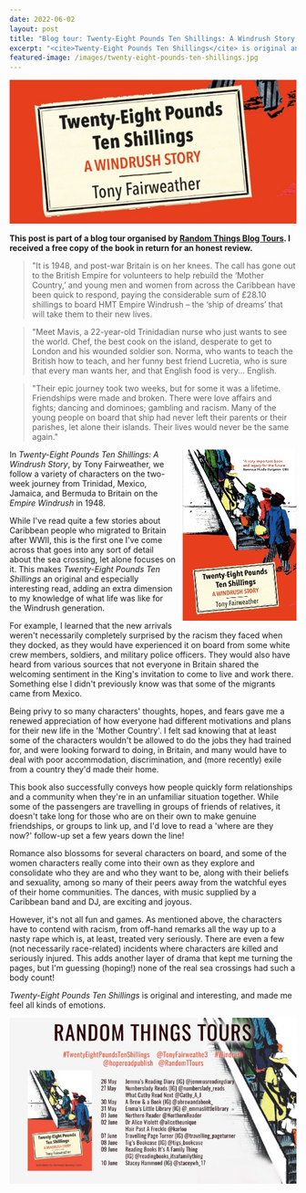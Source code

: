 ```yaml
---
date: 2022-06-02
layout: post
title: "Blog tour: Twenty-Eight Pounds Ten Shillings: A Windrush Story by Tony Fairweather"
excerpt: "<cite>Twenty-Eight Pounds Ten Shillings</cite> is original and interesting, and made me feel all kinds of emotions."
featured-image: /images/twenty-eight-pounds-ten-shillings.jpg
---
```


![Twenty-Eight Pounds Ten Shillings](/images/twenty-eight-pounds-ten-shillings.jpg)

**This post is part of a blog tour organised by [Random Things Blog Tours](http://randomthingsthroughmyletterbox.blogspot.com/p/services-to-publishers-authors-blog.html). I received a free copy of the book in return for an honest review.**

> "It is 1948, and post-war Britain is on her knees. The call has gone out to the British Empire for volunteers to help rebuild the ‘Mother Country,’ and young men and women from across the Caribbean have been quick to respond, paying the considerable sum of £28.10 shillings to board HMT Empire Windrush – the ‘ship of dreams’ that will take them to their new lives.

> "Meet Mavis, a 22-year-old Trinidadian nurse who just wants to see the world. Chef, the best cook on the island, desperate to get to London and his wounded soldier son. Norma, who wants to teach the British how to teach, and her funny best friend Lucretia, who is sure that every man wants her, and that English food is very... English.

> "Their epic journey took two weeks, but for some it was a lifetime. Friendships were made and broken. There were love affairs and fights; dancing and dominoes;  gambling and racism. Many of the young people on board that ship had never left their parents or their parishes, let alone their islands. Their lives would never be the same again."

<img src="/images/twenty-eight-pounds-ten-shillings-200.jpg" alt="Twenty-Eight Pounds Ten Shillings" style="float: right; margin-bottom: 10px; margin-left: 10px;">

In <cite>Twenty-Eight Pounds Ten Shillings: A Windrush Story</cite>, by Tony Fairweather, we follow a variety of characters on the two-week journey from Trinidad, Mexico, Jamaica, and Bermuda to Britain on the *Empire Windrush* in 1948.

While I've read quite a few stories about Caribbean people who migrated to Britain after WWII, this is the first one I've come across that goes into any sort of detail about the sea crossing, let alone focuses on it. This makes <cite>Twenty-Eight Pounds Ten Shillings</cite> an original and especially interesting read, adding an extra dimension to my knowledge of what life was like for the Windrush generation.

For example, I learned that the new arrivals weren't necessarily completely surprised by the racism they faced when they docked, as they would have experienced it on board from some white crew members, soldiers, and military police officers. They would also have heard from various sources that not everyone in Britain shared the welcoming sentiment in the King's invitation to come to live and work there. Something else I didn't previously know was that some of the migrants came from Mexico.

Being privy to so many characters' thoughts, hopes, and fears gave me a renewed appreciation of how everyone had different motivations and plans for their new life in the 'Mother Country'. I felt sad knowing that at least some of the characters wouldn't be allowed to do the jobs they had trained for, and were looking forward to doing, in Britain, and many would have to deal with poor accommodation, discrimination, and (more recently) exile from a country they'd made their home.

This book also successfully conveys how people quickly form relationships and a community when they're in an unfamiliar situation together. While some of the passengers are travelling in groups of friends of relatives, it doesn't take long for those who are on their own to make genuine friendships, or groups to link up, and I'd love to read a 'where are they now?' follow-up set a few years down the line!

Romance also blossoms for several characters on board, and some of the women characters really come into their own as they explore and consolidate who they are and who they want to be, along with their beliefs and sexuality, among so many of their peers away from the watchful eyes of their home communities. The dances, with music supplied by a Caribbean band and DJ, are exciting and joyous.

However, it's not all fun and games. As mentioned above, the characters have to contend with racism, from off-hand remarks all the way up to a nasty rape which is, at least, treated very seriously. There are even a few (not necessarily race-related) incidents where characters are killed and seriously injured. This adds another layer of drama that kept me turning the pages, but I'm guessing (hoping!) none of the real sea crossings had such a body count!

<cite>Twenty-Eight Pounds Ten Shillings</cite> is original and interesting, and made me feel all kinds of emotions.

![Twenty-Eight Pounds Ten Shillings blog tour banner](/images/twenty-eight-pounds-ten-shillings-banner.jpg)
